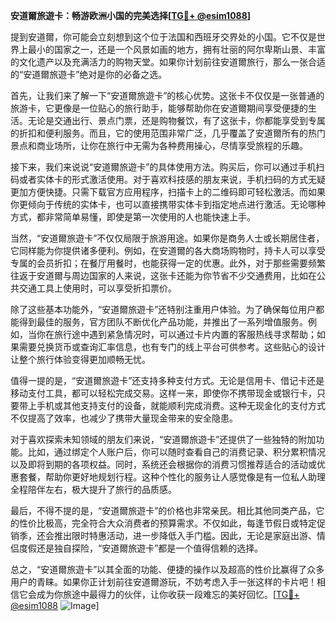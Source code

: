 **安道爾旅遊卡：畅游欧洲小国的完美选择[[TG💪+ @esim1088](https://t.me/s/esim1088)]**

提到安道爾，你可能会立刻想到这个位于法国和西班牙交界处的小国。它不仅是世界上最小的国家之一，还是一个风景如画的地方，拥有壮丽的阿尔卑斯山景、丰富的文化遗产以及充满活力的购物天堂。如果你计划前往安道爾旅行，那么一张合适的“安道爾旅遊卡”绝对是你的必备之选。

首先，让我们来了解一下“安道爾旅遊卡”的核心优势。这张卡不仅仅是一张普通的旅游卡，它更像是一位贴心的旅行助手，能够帮助你在安道爾期间享受便捷的生活。无论是交通出行、景点门票，还是购物餐饮，有了这张卡，你都能享受到专属的折扣和便利服务。而且，它的使用范围非常广泛，几乎覆盖了安道爾所有的热门景点和商业场所，让你在旅行中无需为各种费用操心，尽情享受旅程的乐趣。

接下来，我们来说说“安道爾旅遊卡”的具体使用方法。购买后，你可以通过手机扫码或者实体卡的形式激活使用。对于喜欢科技感的朋友来说，手机扫码的方式无疑更加方便快捷。只需下载官方应用程序，扫描卡上的二维码即可轻松激活。而如果你更倾向于传统的实体卡，也可以直接携带实体卡到指定地点进行激活。无论哪种方式，都非常简单易懂，即使是第一次使用的人也能快速上手。

当然，“安道爾旅遊卡”不仅仅局限于旅游用途。如果你是商务人士或长期居住者，它同样能为你提供诸多便利。例如，在安道爾的各大商场购物时，持卡人可以享受专属的会员折扣；在餐厅用餐时，也能获得一定的优惠。此外，对于那些需要频繁往返于安道爾与周边国家的人来说，这张卡还能为你节省不少交通费用，比如在公共交通工具上使用时，可以享受折扣票价。

除了这些基本功能外，“安道爾旅遊卡”还特别注重用户体验。为了确保每位用户都能得到最佳的服务，官方团队不断优化产品功能，并推出了一系列增值服务。例如，当你在旅行途中遇到紧急情况时，可以通过卡片内置的客服热线寻求帮助；如果需要兑换货币或查询汇率信息，也有专门的线上平台可供参考。这些贴心的设计让整个旅行体验变得更加顺畅无忧。

值得一提的是，“安道爾旅遊卡”还支持多种支付方式。无论是信用卡、借记卡还是移动支付工具，都可以轻松完成交易。这样一来，即使你不携带现金或银行卡，只要带上手机或其他支持支付的设备，就能顺利完成消费。这种无现金化的支付方式不仅提高了效率，也减少了携带大量现金带来的安全隐患。

对于喜欢探索未知领域的朋友们来说，“安道爾旅遊卡”还提供了一些独特的附加功能。比如，通过绑定个人账户后，你可以随时查看自己的消费记录、积分累积情况以及即将到期的各项权益。同时，系统还会根据你的消费习惯推荐适合的活动或优惠套餐，帮助你更好地规划行程。这种个性化的服务让人感觉像是有一位私人助理全程陪伴左右，极大提升了旅行的品质感。

最后，不得不提的是，“安道爾旅遊卡”的价格也非常亲民。相比其他同类产品，它的性价比极高，完全符合大众消费者的预算需求。不仅如此，每逢节假日或特定促销季，还会推出限时特惠活动，进一步降低入手门槛。因此，无论是家庭出游、情侣度假还是独自探险，“安道爾旅遊卡”都是一个值得信赖的选择。

总之，“安道爾旅遊卡”以其全面的功能、便捷的操作以及超高的性价比赢得了众多用户的青睐。如果你正计划前往安道爾游玩，不妨考虑入手一张这样的卡片吧！相信它会成为你旅途中最得力的伙伴，让你收获一段难忘的美好回忆。[[TG💪+ @esim1088](https://t.me/s/esim1088) ![Image](https://i.postimg.cc/4NQfJmqS/Snipaste-2025-05-13-00-14-12.png)]